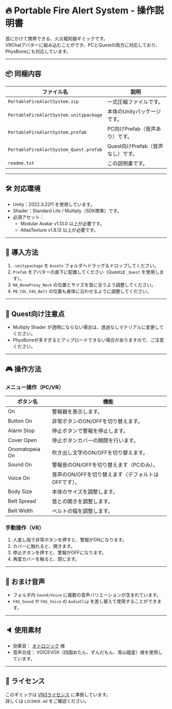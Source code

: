 
# 🔥 Portable Fire Alert System - 操作説明書

首にかけて携帯できる、火災報知器ギミックです。  
VRChatアバターに組み込むことができ、PCとQuestの両方に対応しており、PhysBoneにも対応しています。

---

## 📦 同梱内容

| ファイル名 | 説明 |
|------------|------|
| `PortableFireAlartSystem.zip` | 一式圧縮ファイルです。 |
| `PortableFireAlartSystem.unitypackage` | 本体のUnityパッケージです。 |
| `PortableFireAlartSystem.prefab` | PC向けPrefab（音声あり）です。 |
| `PortableFireAlartSystem_Quest.prefab` | Quest向けPrefab（音声なし）です。 |
| `readme.txt` | この説明書です。 |

---

## 🛠 対応環境

- Unity：2022.3.22f1 を使用しています。
- Shader：Standard Lite / Multiply（SDK標準）です。
- 必須アセット：
  - Modular Avatar v1.13.0 以上が必要です。
  - AtlasTexture v1.8.12 以上が必要です。

---

## 🧩 導入方法

1. `.unitypackage` を `Assets` フォルダへドラッグ＆ドロップしてください。
2. `Prefab` をアバターの直下に配置してください（Questは `_Quest` を使用します）。
3. `MA_BoneProxy_Neck` の位置とサイズを首に合うよう調整してください。
4. `PB_COL_FAS_Belt` の位置も身体に沿わせるように調整してください。

---

## 🧪 Quest向け注意点

- Multiply Shader が透明にならない場合は、透過なしマテリアルに変更してください。
- PhysBoneが多すぎるとアップロードできない場合がありますので、ご注意ください。

---

## 🎮 操作方法

### メニュー操作（PC/VR）

| ボタン名 | 機能 |
|----------|------|
| On | 警報器を表示します。 |
| Button On | 非常ボタンのON/OFFを切り替えます。 |
| Alarm Stop | 停止ボタンで警報を停止します。 |
| Cover Open | 停止ボタンカバーの開閉を行います。 |
| Onomatopeia On | 吹き出し文字のON/OFFを切り替えます。 |
| Sound On | 警報音のON/OFFを切り替えます（PCのみ）。 |
| Voice On | 音声のON/OFFを切り替えます（デフォルトはOFFです）。 |
| Body Size | 本体のサイズを調整します。 |
| Belt Spread | 首との開きを調整します。 |
| Belt Width | ベルトの幅を調整します。 |

### 手動操作（VR）

1. 人差し指で非常ボタンを押すと、警報がONになります。
2. カバーに触れると、開きます。
3. 停止ボタンを押すと、警報がOFFになります。
4. 再度カバーを触ると、閉じます。

---

## 🎁 おまけ音声

- フォルダ内 `Sound/Voice` に複数の音声バリエーションが含まれています。
- `FAS_Sound` や `FAS_Voice` の `AudioClip` を差し替えて使用することができます。

---

## 🔈 使用素材

- 効果音： [オトロジック](https://otologic.jp) 様
- 音声合成： VOICEVOX（四国めたん、ずんだもん、青山龍星）様を使用しています。

---

## 📜 ライセンス

このギミックは [VN3ライセンス](https://vn3.dev) に準拠しています。  
詳しくは `LICENSE.md` をご確認ください。
